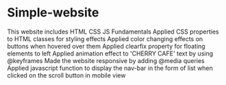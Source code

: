 # Simple-website
This website includes HTML CSS JS Fundamentals
Applied CSS properties to HTML classes for styling effects
Applied color changing effects on buttons when hovered over them
Applied clearfix property for floating elements to left
Applied animation effect to 'CHERRY CAFE' text by using @keyframes
Made the website responsive by adding @media queries
Applied javascript function to display the nav-bar in the form of list when clicked on the scroll button in mobile view
